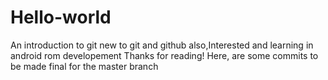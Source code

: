 # Hello-world
An introduction to git 
new to git and github
also,Interested and learning in android rom developement
Thanks for reading!
Here, are some commits to be made final for the master branch

